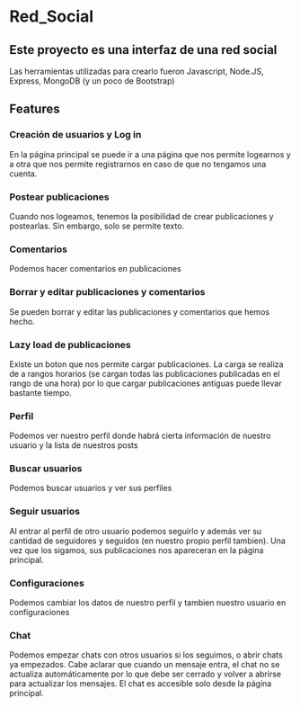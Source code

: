 # Red_Social
## Este proyecto es una interfaz de una red social 
Las herramientas utilizadas para crearlo fueron Javascript, Node.JS, Express, MongoDB (y un poco de Bootstrap)
## Features
### Creación de usuarios y Log in
En la página principal se puede ir a una página que nos permite logearnos y a otra que nos permite registrarnos en caso de que no tengamos una cuenta.
### Postear publicaciones
Cuando nos logeamos, tenemos la posibilidad de crear publicaciones y postearlas. Sin embargo, solo se permite texto.
### Comentarios
Podemos hacer comentarios en publicaciones
### Borrar y editar publicaciones y comentarios
Se pueden borrar y editar las publicaciones y comentarios que hemos hecho.
### Lazy load de publicaciones
Existe un boton que nos permite cargar publicaciones. La carga se realiza de a rangos horarios (se cargan todas las publicaciones publicadas en el rango de una hora) por lo que cargar publicaciones antiguas puede llevar bastante tiempo.
### Perfil
Podemos ver nuestro perfil donde habrá cierta información de nuestro usuario y la lista de nuestros posts
### Buscar usuarios
Podemos buscar usuarios y ver sus perfiles
### Seguir usuarios
Al entrar al perfil de otro usuario podemos seguirlo y además ver su cantidad de seguidores y seguidos (en nuestro propio perfil tambien). Una vez que los sigamos, sus publicaciones nos apareceran en la página principal.
### Configuraciones
Podemos cambiar los datos de nuestro perfil y tambien nuestro usuario en configuraciones
### Chat
Podemos empezar chats con otros usuarios si los seguimos, o abrir chats ya empezados. Cabe aclarar que cuando un mensaje entra, el chat no se actualiza automáticamente por lo que debe ser cerrado y volver a abrirse para actualizar los mensajes. El chat es accesible solo desde la página principal.